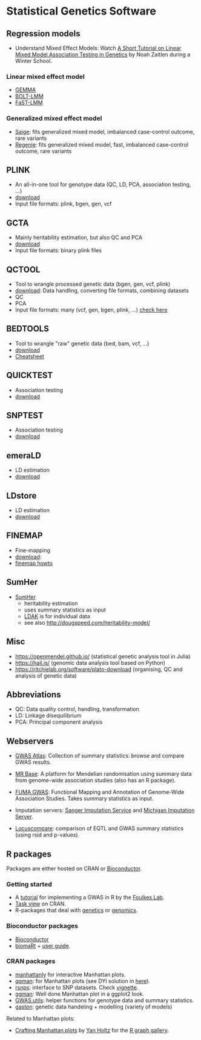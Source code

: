 
# Statistical Genetics Software

## Regression models

- Understand Mixed Effect Models: Watch [A Short Tutorial on Linear Mixed Model Association Testing in Genetics](https://www.youtube.com/watch?v=pTAXVTA0YQQ) by Noah Zaitlen during a Winter School. 

### Linear mixed effect model
- [GEMMA](https://github.com/genetics-statistics/GEMMA)
- [BOLT-LMM](https://alkesgroup.broadinstitute.org/BOLT-LMM/BOLT-LMM_manual.html)
- [FaST-LMM](https://fastlmm.github.io/)

### Generalized mixed effect model
- [Saige](https://github.com/weizhouUMICH/SAIGE): fits generalized mixed model, imbalanced case-control outcome, rare variants 
- [Regenie](https://rgcgithub.github.io/regenie/install/): fits generalized mixed model, fast, imbalanced case-control outcome, rare variants 


## PLINK
- An all-in-one tool for genotype data (QC, LD, PCA, association testing, ...)
- [download](https://www.cog-genomics.org/plink/2.0/)
- Input file formats: plink, bgen, gen, vcf
  
## GCTA
- Mainly heritability estimation, but also QC and PCA
- [download](https://cnsgenomics.com/software/gcta/#Overview)
- Input file formats: binary plink files
  
## QCTOOL
- Tool to wrangle processed genetic data (bgen, gen, vcf, plink)
- [download](http://www.well.ox.ac.uk/~gav/qctool_v2/): Data handling, converting file formats, combining datasets
- QC
- PCA
- Input file formats: many (vcf, gen, bgen, plink, ...) [check here](http://www.well.ox.ac.uk/~gav/qctool/documentation/genotype_file_formats.html)
  
## BEDTOOLS
- Tool to wrangle "raw" genetic data (bed, bam, vcf, ...)
- [download](https://github.com/arq5x/bedtools2)
- [Cheatsheet](https://gist.github.com/ilevantis/6d6ecf8718a5803acff736c2dffc933e)
  
## QUICKTEST
- Association testing
- [download](https://wp.unil.ch/sgg/quicktest/)

## SNPTEST
- Association testing
- [download](https://mathgen.stats.ox.ac.uk/genetics_software/snptest/snptest.html)

## emeraLD
- LD estimation
- [download](https://github.com/statgen/emeraLD)
  
## LDstore
- LD estimation
- [download](http://www.christianbenner.com/#ldstore)

## FINEMAP
- Fine-mapping
- [download](http://www.christianbenner.com/): 
- [finemap howto](https://sinarueeger.github.io/post/finemapping-howto/)

## SumHer
- [SumHer](http://dougspeed.com/sumher/)
  - heritability estimation
  - uses summary statistics as input
  - [LDAK](http://dougspeed.com/ldak/) is for individual data
  - see also http://dougspeed.com/heritability-model/


## Misc
- https://openmendel.github.io/ (statistical genetic analysis tool in Julia)
- https://hail.is/ (genomic data analysis tool based on Python)
- https://ritchielab.org/software/plato-download (organising, QC and analysis of genetic data)

## Abbreviations
- QC: Data quality control, handling, transformation
- LD: Linkage disequilibrium
- PCA: Principal component analysis

## Webservers

- [GWAS Atlas](https://atlas.ctglab.nl): Collection of summary statistics: browse and compare GWAS results. 

- [MR Base](http://app.mrbase.org/): A platform for Mendelian randomisation using summary data from genome-wide association studies (also has an R package).

- [FUMA GWAS](http://fuma.ctglab.nl/): Functional Mapping and Annotation of Genome-Wide Association Studies. Takes summary statistics as input. 

- Imputation servers: [Sanger Imputation Service](https://imputation.sanger.ac.uk/) and [Michigan Imputation Server](https://imputationserver.sph.umich.edu/index.html).

- [Locuscompare](http://locuscompare.com/): comparison of EQTL and GWAS summary statistics (using rsid and p-values).

## R packages

Packages are either hosted on CRAN or [Bioconductor](https://www.bioconductor.org/). 

### Getting started
- A [tutorial](http://www.stat-gen.org/str/about.html) for implementing a GWAS in R by the [Foulkes Lab](http://www.stat-gen.org/about.html).
- [Task view](https://cran.r-project.org/web/views/Genetics.html) on CRAN.
- R-packages that deal with [genetics](https://rdrr.io/search?q=genetics) or [genomics](https://rdrr.io/search?q=genomics). 


### Bioconductor packages 
- [Bioconductor](https://www.bioconductor.org/packages/release/BiocViews.html#___Software)
- [biomaRt](https://bioconductor.org/packages/release/bioc/html/biomaRt.html) + [user guide](https://bioconductor.org/packages/release/bioc/vignettes/biomaRt/inst/doc/biomaRt.html).

### CRAN packages
- [manhattanly](https://moderndata.plot.ly/manhattanly-r-package-for-interactive-manhattan-plots/) for interactive Manhattan plots. 
- [qqman](https://cran.r-project.org/web/packages/qqman/index.html): for Manhattan plots (see DYI solution in [here](https://www.r-graph-gallery.com/wp-content/uploads/2018/02/Manhattan_plot_in_R.html)).
- [rsnps](https://cran.r-project.org/web/packages/rsnps/): interface to SNP datasets. Check [vignette](https://cran.r-project.org/web/packages/rsnps/vignettes/rsnps_vignette.html).
- [ggman](https://github.com/mkanai/ggman): Well done Manhattan plot in a ggplot2 look.
- [GWAS.utils](https://github.com/sinarueeger/GWAS.utils): helper functions for genotype data and summary statistics.
- [gaston](https://cran.r-project.org/web/packages/gaston/index.html): genetic data handeling + modelling (variety of models)

Related to Manhattan plots: 
- [Crafting Manhattan plots](https://www.r-graph-gallery.com/wp-content/uploads/2018/02/Manhattan_plot_in_R.html) by [Yan Holtz](https://github.com/holtzy/) for the [R graph gallery](https://www.r-graph-gallery.com/). 
